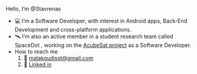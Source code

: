 Hello, I’m @Stavrenas
- 💻 I’m a Software Developer, with interest in Android apps, Back-End Development and cross-platform applications.
- 🛰 I’m also an active member in a student research team called SpaceDot , working on the [AcubeSat project](https://gitlab.com/acubesat) as a Software Developer. 
- How to reach me
  1. 📩 malakoudisst@gmail.com
  2. 👤 [Linked in](https://www.linkedin.com/in/stavros-malakoudis-b20268159/)
